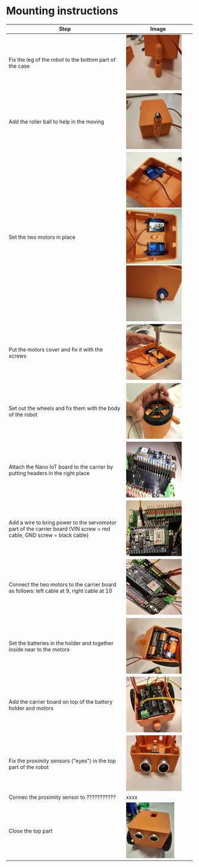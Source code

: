 # Mounting instructions
| Step | Image |
| --- | --- |
| Fix the leg of the robot to the bottom part of the case  | <img src="/doc/pictures/image9.jpg" width="150" height="150">   |
| Add the roller ball to help in the moving | <img src="/doc/pictures/image13.jpg" width="150" height="150"> | 
| Set the two motors in place  | <img src="/doc/pictures/image17.jpg" width="150" height="150"> <img src="/doc/pictures/image6.jpg" width="150" height="150"> <img src="/doc/pictures/image11.jpg" width="150" height="150"> | 
| Put the motors cover and fix it with the screws   | <img src="/doc/pictures/image8.jpg" width="150" height="150"> | 
| Set out the wheels and fix them with the body of the robot   | <img src="/doc/pictures/image18.jpg" width="150" height="150"> | 
| Attach the Nano IoT board to the carrier by putting headers in the right place | <img src="/doc/pictures/image30.jpg" width="150" height="150"> | 
| Add a wire to bring power to the servomotor part of the carrier board (VIN screw = red cable, GND screw = black cable) | <img src="/doc/pictures/image28.jpg" width="150" height="150"> | 
| Connect the two motors to the carrier board as follows: left cable at 9, right cable at 10  | <img src="/doc/pictures/image27.jpg" width="150" height="150">  | 
|  Set the batteries in the holder and together inside near to the motors   | <img src="/doc/pictures/image21.jpg" width="150" height="150">  | 
| Add the carrier board on top of the battery holder and motors | <img src="/doc/pictures/image32.jpg" width="150" height="150"> | 
| Fix the proximity sensors ("eyes") in the top part of the robot | <img src="/doc/pictures/image12.jpg" width="150" height="150"> | 
| Connec the proximity sensor to ??????????? | xxxx | 
| Close the top part | <img src="/doc/pictures/image33.jpg" width="130" height="150"> | 
